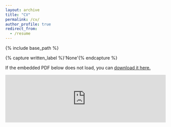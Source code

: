 ```yaml
---
layout: archive
title: "CV"
permalink: /cv/
author_profile: true
redirect_from:
  - /resume
---
```


{% include base_path %}

{% capture written_label %}'None'{% endcapture %}

If the embedded PDF below does not load, you can <u><a href="https://kleeresearch.github.io/files/20231015_CV_klee.pdf">download it here.</a></u>
<br/>

<embed src="https://kleeresearch.github.io/files/20231015_CV_klee.pdf" type="application/pdf" width="100%" />


